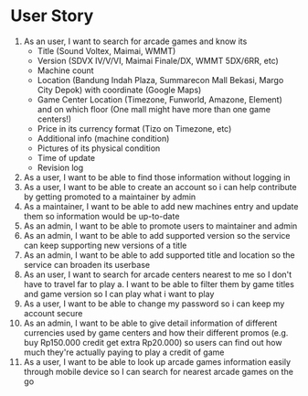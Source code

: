 # User Story

1. As an user, I want to search for arcade games and know its
    - Title (Sound Voltex, Maimai, WMMT)
    - Version (SDVX IV/V/VI, Maimai Finale/DX, WMMT 5DX/6RR, etc)
    - Machine count
    - Location (Bandung Indah Plaza, Summarecon Mall Bekasi, Margo City Depok) with coordinate (Google Maps)
    - Game Center Location (Timezone, Funworld, Amazone, Element) and on which floor (One mall might have more than one game centers!)
    - Price in its currency format (Tizo on Timezone, etc)
    - Additional info (machine condition)
    - Pictures of its physical condition
    - Time of update
    - Revision log
3. As a user, I want to be able to find those information without logging in
4. As a user, I want to be able to create an account so i can help contribute by getting promoted to a maintainer by admin
5. As a maintainer, I want to be able to add new machines entry and update them so information would be up-to-date
6. As an admin, I want to be able to promote users to maintainer and admin
7. As an admin, I want to be able to add supported version so the service can keep supporting new versions of a title
8. As an admin, I want to be able to add supported title and location so the service can broaden its userbase
9. As an user, I want to search for arcade centers nearest to me so I don't have to travel far to play
    a. I want to be able to filter them by game titles and game version so I can play what i want to play
10. As a user, I want to be able to change my password so i can keep my account secure
11. As an admin, I want to be able to give detail information of different currencies used by game centers and how their different promos (e.g. buy Rp150.000 credit get extra Rp20.000) so users can find out how much they're actually paying to play a credit of game
12. As a user, I want to be able to look up arcade games information easily through mobile device so I can search for nearest arcade games on the go
